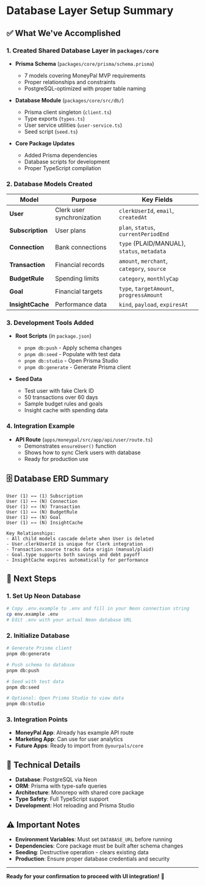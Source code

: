 # Database Layer Setup Summary

## ✅ What We've Accomplished

### 1. Created Shared Database Layer in `packages/core`

- **Prisma Schema** (`packages/core/prisma/schema.prisma`)
  - 7 models covering MoneyPal MVP requirements
  - Proper relationships and constraints
  - PostgreSQL-optimized with proper table naming

- **Database Module** (`packages/core/src/db/`)
  - Prisma client singleton (`client.ts`)
  - Type exports (`types.ts`)
  - User service utilities (`user-service.ts`)
  - Seed script (`seed.ts`)

- **Core Package Updates**
  - Added Prisma dependencies
  - Database scripts for development
  - Proper TypeScript compilation

### 2. Database Models Created

| Model | Purpose | Key Fields |
|-------|---------|------------|
| **User** | Clerk user synchronization | `clerkUserId`, `email`, `createdAt` |
| **Subscription** | User plans | `plan`, `status`, `currentPeriodEnd` |
| **Connection** | Bank connections | `type` (PLAID/MANUAL), `status`, `metadata` |
| **Transaction** | Financial records | `amount`, `merchant`, `category`, `source` |
| **BudgetRule** | Spending limits | `category`, `monthlyCap` |
| **Goal** | Financial targets | `type`, `targetAmount`, `progressAmount` |
| **InsightCache** | Performance data | `kind`, `payload`, `expiresAt` |

### 3. Development Tools Added

- **Root Scripts** (in `package.json`)
  - `pnpm db:push` - Apply schema changes
  - `pnpm db:seed` - Populate with test data
  - `pnpm db:studio` - Open Prisma Studio
  - `pnpm db:generate` - Generate Prisma client

- **Seed Data**
  - Test user with fake Clerk ID
  - 50 transactions over 60 days
  - Sample budget rules and goals
  - Insight cache with spending data

### 4. Integration Example

- **API Route** (`apps/moneypal/src/app/api/user/route.ts`)
  - Demonstrates `ensureUser()` function
  - Shows how to sync Clerk users with database
  - Ready for production use

## 🗄️ Database ERD Summary

```
User (1) ←→ (1) Subscription
User (1) ←→ (N) Connection
User (1) ←→ (N) Transaction
User (1) ←→ (N) BudgetRule
User (1) ←→ (N) Goal
User (1) ←→ (N) InsightCache

Key Relationships:
- All child models cascade delete when User is deleted
- User.clerkUserId is unique for Clerk integration
- Transaction.source tracks data origin (manual/plaid)
- Goal.type supports both savings and debt payoff
- InsightCache expires automatically for performance
```

## 🚀 Next Steps

### 1. Set Up Neon Database
```bash
# Copy .env.example to .env and fill in your Neon connection string
cp env.example .env
# Edit .env with your actual Neon database URL
```

### 2. Initialize Database
```bash
# Generate Prisma client
pnpm db:generate

# Push schema to database
pnpm db:push

# Seed with test data
pnpm db:seed

# Optional: Open Prisma Studio to view data
pnpm db:studio
```

### 3. Integration Points
- **MoneyPal App**: Already has example API route
- **Marketing App**: Can use for user analytics
- **Future Apps**: Ready to import from `@yourpals/core`

## 🔧 Technical Details

- **Database**: PostgreSQL via Neon
- **ORM**: Prisma with type-safe queries
- **Architecture**: Monorepo with shared core package
- **Type Safety**: Full TypeScript support
- **Development**: Hot reloading and Prisma Studio

## ⚠️ Important Notes

- **Environment Variables**: Must set `DATABASE_URL` before running
- **Dependencies**: Core package must be built after schema changes
- **Seeding**: Destructive operation - clears existing data
- **Production**: Ensure proper database credentials and security

---

**Ready for your confirmation to proceed with UI integration!** 🎯

